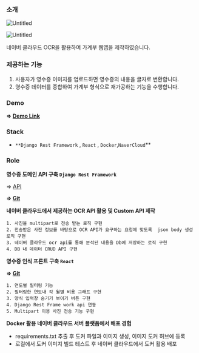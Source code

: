 ### 소개


![Untitled](https://s3://oceankeeper-image/Untitled.png)

![Untitled](https://oceankeeper-image.s3.ap-northeast-2.amazonaws.com/Untitled-2.png)

네이버 클라우드 OCR을 활용하여 가계부 웹앱을 제작하였습니다. 

### 제공하는 기능
1. 사용자가 영수증 이미지를 업로드하면 영수증의 내용을 글자로 변환합니다.
2. 영수증 데이터를 종합하여 가계부 형식으로 재가공하는 기능을 수행합니다. 

### Demo

**⇒ [Demo Link](https://github.com/dev1week/Receipt-App-Server)**

### Stack

- `**Django Rest Framework` , `React` , `Docker`,`NaverCloud`**

### Role

**영수증 도메인 API 구축 `Django Rest Framework`**

⇒ [API](https://www.notion.so/App-api-9a1dca547ee5471cad284478f35c828e) 

**⇒  [Git](https://github.com/dev1week/Receipt-App-Server)**

**네이버 클라우드에서 제공하는 OCR API 활용 및 Custom API 제작**

    1. 사진을 multipart로 전송 받는 로직 구현 
    2. 전송받은 사진 정보를 바탕으로 OCR API가 요구하는 요청에 맞도록  json body 생성 로직 구현 
    3. 네이버 클라우드 ocr api를 통해 분석된 내용을 Db에 저장하는 로직 구현
    4. DB 내 데이터 CRUD API 구현 

**영수증 인식 프론트 구축 `React`**

**⇒  [Git](https://github.com/dev1week/Reciept-React)**

    1. 연도별 필터링 기능 
    2. 필터링한 연도내 각 월별 비용 그래프 구현 
    3. 양식 입력창 숨기기 보이기 버튼 구현
    4. Django Rest Frame work api 연동 
    5. Multipart 이용 사진 전송 기능 구현 

**Docker 활용 네이버 클라우드 서버 플랫폼에서 배포 경험**

- requirements.txt 추출 후 도커 파일과 이미지 생성, 이미지 도커 허브에 등록
- 로컬에서 도커 이미지 빌드 테스트 후 네이버 클라우드에서 도커 활용 배포
